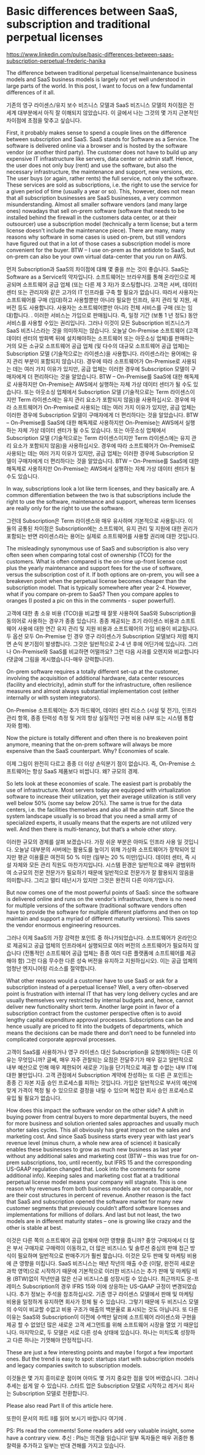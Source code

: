 # Basic differences between SaaS, subscription and traditional perpetual licenses

<https://www.linkedin.com/pulse/basic-differences-between-saas-subscription-perpetual-frederic-hanika>

The difference between traditional perpetual license/maintenance business models and SaaS business models is largely not yet well understood in large parts of the world. In this post, I want to focus on a few fundamental differences of it all.

기존의 영구 라이센스/유지 보수 비즈니스 모델과 SaaS 비즈니스 모델의 차이점은 전 세계 대부분에서 아직 잘 이해되지 않았습니다. 이 글에서 나는 그것의 몇 가지 근본적인 차이점에 초점을 맞추고 싶습니다.

First, it probably makes sense to spend a couple lines on the difference between subscription and SaaS. SaaS stands for Software as a Service. The software is delivered online via a browser and is hosted by the software vendor (or another third party). The customer does not have to build up any expensive IT infrastructure like servers, data center or admin staff. Hence, the user does not only buy (rent) and use the software, but also the necessary infrastructure, the maintenance and support, new versions, etc. The user buys (or again, rather rents) the full service, not only the software. These services are sold as subscriptions, i.e. the right to use the service for a given period of time (usually a year or so). This, however, does not mean that all subscription businesses are SaaS businesses, a very common misunderstanding. Almost all smaller software vendors (and many large ones) nowadays that sell on-prem software (software that needs to be installed behind the firewall in the customers data center, or at their outsourcer) use a subscription model (technically a term license; but a term license doesn't include the maintenance piece). There are many, many reasons why software in some cases is used on-prem, but still vendors have figured out that in a lot of those cases a subscription model is more convenient for the buyer. BTW – I use on-prem as the antidote to SaaS, but on-prem can also be your own virtual data-center that you run on AWS.

먼저 Subscription과 SaaS의 차이점에 대해 몇 줄을 쓰는 것이 좋습니다. SaaS는 Software as a Service의 약자입니다. 소프트웨어는 브라우저를 통해 온라인으로 제공되며 소프트웨어 공급 업체 (또는 다른 제 3 자)가 호스팅합니다. 고객은 서버, 데이터 센터 또는 관리자와 같은 고가의 IT 인프라를 구축 할 필요가 없습니다. 따라서 사용자는 소프트웨어를 구매 (임대)하고 사용할뿐만 아니라 필요한 인프라, 유지 관리 및 지원, 새 버전 등도 사용합니다. 사용자는 소프트웨어뿐만 아니라 전체 서비스를 구매 (또는 임대)합니다. . 이러한 서비스는 가입으로 판매됩니다. 즉, 일정 기간 (보통 1 년 정도) 동안 서비스를 사용할 수있는 권리입니다. 그러나 이것이 모든 Subscription 비즈니스가 SaaS 비즈니스라는 것을 의미하지는 않습니다. 오늘날 On-Premise 소프트웨어 (고객 데이터 센터의 방화벽 뒤에 설치해야하는 소프트웨어 또는 아웃소싱 업체)를 판매하는 거의 모든 소규모 소프트웨어 공급 업체 (및 다수의 대규모 소프트웨어 공급 업체)는 Subscription 모델 (기술적으로는 라이센스)을 사용합니다. 라이센스라는 용어에는 유지 관리 부분이 포함되지 않습니다). 경우에 따라 소프트웨어가 On-Premise로 사용되는 데는 여러 가지 이유가 있지만, 공급 업체는 이러한 경우에 Subscription 모델이 구매자에게 더 편리하다는 것을 알았습니다. BTW – On-Premise를 SaaS에 대한 해독제로 사용하지만 On-Premise는 AWS에서 실행하는 자체 가상 데이터 센터가 될 수도 있습니다. 또는 아웃소싱 업체에서 Subscription 모델 (기술적으로는 Term 라이센스이지만 Term 라이센스에는 유지 관리 요소가 포함되지 않음)을 사용하십시오. 경우에 따라 소프트웨어가 On-Premise로 사용되는 데는 여러 가지 이유가 있지만, 공급 업체는 이러한 경우에 Subscription 모델이 구매자에게 더 편리하다는 것을 알았습니다. BTW – On-Premise를 SaaS에 대한 해독제로 사용하지만 On-Premise는 AWS에서 실행하는 자체 가상 데이터 센터가 될 수도 있습니다. 또는 아웃소싱 업체에서 Subscription 모델 (기술적으로는 Term 라이센스이지만 Term 라이센스에는 유지 관리 요소가 포함되지 않음)을 사용하십시오. 경우에 따라 소프트웨어가 On-Premise로 사용되는 데는 여러 가지 이유가 있지만, 공급 업체는 이러한 경우에 Subscription 모델이 구매자에게 더 편리하다는 것을 알았습니다. BTW – On-Premise를 SaaS에 대한 해독제로 사용하지만 On-Premise는 AWS에서 실행하는 자체 가상 데이터 센터가 될 수도 있습니다.

In way, subscriptions look a lot like term licenses, and they basically are. A common differentiation between the two is that subscriptions include the right to use the software, maintenance and support, whereas term licenses are really only for the right to use the software.

그런데 Subscription은 Term 라이센스와 매우 유사하며 기본적으로 사용됩니다. 이 둘의 공통된 차이점은 Subscription에는 소프트웨어, 유지 관리 및 지원에 대한 권리가 포함되는 반면 라이센스라는 용어는 실제로 소프트웨어를 사용할 권리에 대한 것입니다.

The misleadingly synonymous use of SaaS and subscription is also very often seen when comparing total cost of ownership (TCO) for the customers. What is often compared is the on-time up-front license cost plus the yearly maintenance and support fees for the use of software, versus the subscription cost of it. If both options are on-prem, you will see a breakeven point when the perpetual license becomes cheaper than the subscription model. That is typically somewhere after year 2-4. However, what if you compare on-prem to SaaS? Then you compare apples to oranges (I posted a pic on this in the comments - super powerful!).

고객에 대한 총 소유 비용 (TCO)을 비교할 때 잘못 사용하여 SaaS와 Subscription을 동의어로 사용하는 경우가 종종 있습니다. 종종 제공되는 초기 라이센스 비용과 소프트웨어 사용에 대한 연간 유지 관리 및 지원 비용과 소프트웨어의 가입 비용이 비교됩니다. 두 옵션 모두 On-Premise 인 경우 영구 라이센스가 Subscription 모델보다 저렴 해지면 손익 분기점이 발생합니다. 그것은 일반적으로 2-4 년 후에 어딘가에 있습니다. 그러나 On-Premise와 SaaS를 비교하면 어떨까요? 그런 다음 사과를 오렌지와 비교합니다 (댓글에 그림을 게시했습니다-매우 강력합니다!).

On-prem software requires a totally different set-up at the customer, involving the acquisition of additional hardware, data center resources (facility and electricity), admin stuff for the infrastructure, often resilience measures and almost always substantial implementation cost (either internally or with system integrators).

On-Premise 소프트웨어는 추가 하드웨어, 데이터 센터 리소스 (시설 및 전기), 인프라 관리 항목, 종종 탄력성 측정 및 거의 항상 실질적인 구현 비용 (내부 또는 시스템 통합 자와 함께).

Now the picture is totally different and often there is no breakeven point anymore, meaning that the on-prem software will always be more expensive than the SaaS counterpart. Why? Economies of scale.

이제 그림이 완전히 다르고 종종 더 이상 손익분기 점이 없습니다. 즉, On-Premise 소프트웨어는 항상 SaaS 제품보다 비쌉니다. 왜? 규모의 경제.

So lets look at these economies of scale. The easiest part is probably the use of infrastructure. Most servers today are equipped with virtualization software to increase their utilization, yet their average utilization is still very well below 50% (some say below 20%). The same is true for the data centers, i.e. the facilities themselves and also all the admin staff. Since the system landscape usually is so broad that you need a small army of specialized experts, it usually means that the experts are not utilized very well. And then there is multi-tenancy, but that’s a whole other story.

이러한 규모의 경제를 살펴 보겠습니다. 가장 쉬운 부분은 아마도 인프라 사용 일 것입니다. 오늘날 대부분의 서버에는 활용도를 높이기 위해 가상화 소프트웨어가 장착되어 있지만 평균 이용률은 여전히 ​​50 % 미만 (일부는 20 % 미만)입니다. 데이터 센터, 즉 시설 자체와 모든 관리 직원도 마찬가지입니다. 시스템 환경은 일반적으로 매우 광범위하여 소규모의 전문 전문가가 필요하기 때문에 일반적으로 전문가가 잘 활용되지 않음을 의미합니다. 그리고 멀티 테넌시가 있지만 그것은 완전히 다른 이야기입니다.

But now comes one of the most powerful points of SaaS: since the software is delivered online and runs on the vendor’s infrastructure, there is no need for multiple versions of the software (traditional software vendors often have to provide the software for multiple different platforms and then on top maintain and support a myriad of different maturity versions). This saves the vendor enormous engineering resources.

그러나 이제 SaaS의 가장 강력한 포인트 중 하나가되었습니다. 소프트웨어가 온라인으로 제공되고 공급 업체의 인프라에서 실행되므로 여러 버전의 소프트웨어가 필요하지 않습니다 (전통적인 소프트웨어 공급 업체는 종종 여러 다른 플랫폼에 소프트웨어를 제공해야 함) 그런 다음 무수한 다른 성숙 버전을 유지하고 지원하십시오). 이는 공급 업체의 엄청난 엔지니어링 리소스를 절약합니다.

What other reasons would a customer have to use SaaS or ask for a subscription instead of a perpetual license? Well, a very often-observed point is frustration with internal IT that has very long delivery cycles and are usually themselves very restricted by internal budgets and, hence, cannot deliver new functionality short term. Another large point in favor of a subscription contract from the customer perspective often is to avoid lengthy capital expenditure approval processes. Subscriptions can be and hence usually are priced to fit into the budgets of departments, which means the decisions can be made there and don’t need to be funneled into complicated corporate approval processes.

고객이 SaaS를 사용하거나 영구 라이센스 대신 Subscription을 요청해야하는 다른 이유는 무엇입니까? 글쎄, 매우 자주 관찰되는 요점은 전달주기가 매우 길고 일반적으로 내부 예산으로 인해 매우 제한되어 새로운 기능을 단기적으로 제공 할 수없는 내부 IT에 대한 불만입니다. 고객 관점에서 Subscription 계약에 찬성하는 또 다른 큰 포인트는 종종 긴 자본 지출 승인 프로세스를 피하는 것입니다. 가입은 일반적으로 부서의 예산에 맞게 가격이 책정 될 수 있으므로 결정을 내릴 수 있으며 복잡한 회사 승인 프로세스로 유입 될 필요가 없습니다.

How does this impact the software vendor on the other side? A shift in buying power from central buyers to more departmental buyers, the need for more business and solution oriented sales approaches and usually much shorter sales cycles. This all obviously has great impact on the sales and marketing cost. And since SaaS business starts every year with last year’s revenue level (minus churn, a whole new area of science) it basically enables these businesses to grow as much new business as last year without any additional sales and marketing cost (BTW – this was true for on-prem subscriptions, too, until recently, but IFRS 15 and the corresponding US-GAAP regulation changed that. Look into the comments for some additional info). Keeping sales and marketing cost flat at a traditional perpetual license model means your company will stagnate. This is one reason why revenues from both business models are not comparable, nor are their cost structures in percent of revenue. Another reason is the fact that SaaS and subscription opened the software market for many new customer segments that previously couldn’t afford software licenses and implementations for millions of dollars. And last but not least, the two models are in different maturity states – one is growing like crazy and the other is stable at best.

이것은 다른 쪽의 소프트웨어 공급 업체에 어떤 영향을 줍니까? 중앙 구매자에서 더 많은 부서 구매자로 구매력이 이동하고, 더 많은 비즈니스 및 솔루션 중심의 판매 접근 방식이 필요하며 일반적으로 판매주기가 훨씬 짧습니다. 이것은 모두 판매 및 마케팅 비용에 큰 영향을 미칩니다. SaaS 비즈니스는 매년 작년의 매출 수준 (이탈, 완전히 새로운 과학 영역)으로 시작하기 때문에 기본적으로 이러한 비즈니스는 추가 판매 및 마케팅 비용 (BTW)없이 작년만큼 많은 신규 비즈니스를 성장시킬 수 있습니다. 최근까지도 온-프레미스 Subscription의 경우 IFRS 15와 이에 상응하는 US-GAAP 규정이 변경되었습니다. 추가 정보는 주석을 참조하십시오. 기존 영구 라이센스 모델에서 판매 및 마케팅 비용을 일정하게 유지하면 회사가 정체 될 수 있습니다. 그렇기 때문에 두 비즈니스 모델의 수익이 비교할 수없고 비용 구조가 매출의 백분율로 표시되는 것도 아닙니다. 또 다른 이유는 SaaS와 Subscription이 이전에 수백만 달러에 소프트웨어 라이센스와 구현을 제공 할 수 없었던 많은 새로운 고객 세그먼트를 위해 소프트웨어 시장을 열었 기 때문입니다. 마지막으로, 두 모델은 서로 다른 성숙 상태에 있습니다. 하나는 미치도록 성장하고 다른 하나는 기껏해야 안정적입니다.

These are just a few interesting points and maybe I forgot a few important ones. But the trend is easy to spot: startups start with subscription models and legacy companies switch to subscription models.

이것들은 몇 가지 흥미로운 점이며 아마도 몇 가지 중요한 점을 잊어 버렸습니다. 그러나 추세는 쉽게 알 수 있습니다. 스타트 업은 Subscription 모델로 시작하고 레거시 회사는 Subscription 모델로 전환합니다.

Please also read Part II of this article here.

또한이 문서의 파트 II를 읽어 보시기 바랍니다 여기에 .

PS: Pls read the comments! Some readers add very valuable insight, some have a contrary view. 
추신 : Pls는 의견을 읽습니다! 일부 독자들은 매우 귀중한 통찰력을 추가하고 일부는 반대 견해를 가지고 있습니다. 
